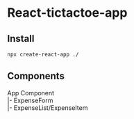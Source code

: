 # React-tictactoe-app

## Install
```bash
npx create-react-app ./
```

## Components

App Component  
|- ExpenseForm  
|- ExpenseList/ExpenseItem  

